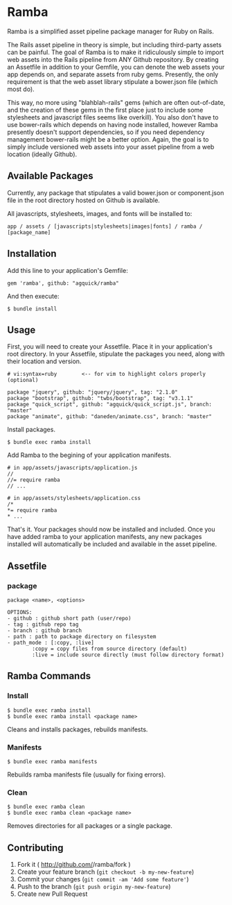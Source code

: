 # Ramba

Ramba is a simplified asset pipeline package manager for Ruby on Rails.

The Rails asset pipeline in theory is simple, but including third-party assets can be painful. The goal of Ramba is to make it ridiculously simple to import web assets into the Rails pipeline from ANY Github repository. By creating an Assetfile in addition to your Gemfile, you can denote the web assets your app depends on, and separate assets from ruby gems. Presently, the only requirement is that the web asset library stipulate a bower.json file (which most do).

This way, no more using "blahblah-rails" gems (which are often out-of-date, and the creation of these gems in the first place just to include some stylesheets and javascript files seems like overkill). You also don't have to use bower-rails which depends on having node installed, however Ramba presently doesn't support dependencies, so if you need dependency management bower-rails might be a better option. Again, the goal is to simply include versioned web assets into your asset pipeline from a web location (ideally Github).

## Available Packages

Currently, any package that stipulates a valid bower.json or component.json file in the root directory hosted on Github is available.

All javascripts, stylesheets, images, and fonts will be installed to:

	app / assets / [javascripts|stylesheets|images|fonts] / ramba / [package_name]

## Installation

Add this line to your application's Gemfile:

	gem 'ramba', github: "agquick/ramba"

And then execute:

	$ bundle install

## Usage

First, you will need to create your Assetfile. Place it in your application's root directory. In your Assetfile, stipulate the packages you need, along with their location and version.

		
	# vi:syntax=ruby		<-- for vim to highlight colors properly (optional)

	package "jquery", github: "jquery/jquery", tag: "2.1.0"
	package "bootstrap", github: "twbs/bootstrap", tag: "v3.1.1"
	package "quick_script", github: "agquick/quick_script.js", branch: "master"
	package "animate", github: "daneden/animate.css", branch: "master"

Install packages.

	$ bundle exec ramba install

Add Ramba to the begining of your application manifests.

	# in app/assets/javascripts/application.js
	//
	//= require ramba
	// ...

	# in app/assets/stylesheets/application.css
	/*
	*= require ramba
	* ...

That's it. Your packages should now be installed and included. Once you have added ramba to your application manifests, any new packages installed will automatically be included and available in the asset pipeline.

## Assetfile

### package

	package <name>, <options>

	OPTIONS:
	- github : github short path (user/repo)
	- tag : github repo tag
	- branch : github branch
	- path : path to package directory on filesystem
	- path_mode : [:copy, :live]
			:copy = copy files from source directory (default)
			:live = include source directly (must follow directory format)

## Ramba Commands

### Install

	$ bundle exec ramba install
	$ bundle exec ramba install <package name>

Cleans and installs packages, rebuilds manifests.

### Manifests

	$ bundle exec ramba manifests

Rebuilds ramba manifests file (usually for fixing errors).

### Clean

	$ bundle exec ramba clean
	$ bundle exec ramba clean <package name>

Removes directories for all packages or a single package.

## Contributing

1. Fork it ( http://github.com/<my-github-username>/ramba/fork )
2. Create your feature branch (`git checkout -b my-new-feature`)
3. Commit your changes (`git commit -am 'Add some feature'`)
4. Push to the branch (`git push origin my-new-feature`)
5. Create new Pull Request
